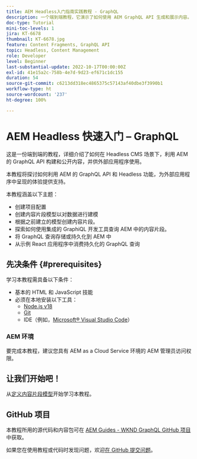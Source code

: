 ```yaml
---
title: AEM Headless入门指南实践教程 - GraphQL
description: 一个端到端教程，它演示了如何使用 AEM GraphQL API 生成和展示内容。
doc-type: Tutorial
mini-toc-levels: 1
jira: KT-6678
thumbnail: KT-6678.jpg
feature: Content Fragments, GraphQL API
topic: Headless, Content Management
role: Developer
level: Beginner
last-substantial-update: 2022-10-17T00:00:00Z
exl-id: 41e15a2c-758b-4e7d-9d23-ef671c1dc155
duration: 54
source-git-commit: c6213dd318ec4865375c57143af40dbe3f3990b1
workflow-type: ht
source-wordcount: '237'
ht-degree: 100%

---
```


# AEM Headless 快速入门 – GraphQL

这是一份端到端的教程，详细介绍了如何在 Headless CMS 场景下，利用 AEM 的 GraphQL API 构建和公开内容，并供外部应用程序使用。

本教程将探讨如何利用 AEM 的 GraphQL API 和 Headless 功能，为外部应用程序中呈现的体验提供支持。

本教程涵盖以下主题：

* 创建项目配置
* 创建内容片段模型以对数据进行建模
* 根据之前建立的模型创建内容片段。
* 探索如何使用集成的 GraphiQL 开发工具查询 AEM 中的内容片段。
* 将 GraphQL 查询存储或持久化到 AEM 中
* 从示例 React 应用程序中消费持久化的 GraphQL 查询

## 先决条件 {#prerequisites}

学习本教程需具备以下条件：

* 基本的 HTML 和 JavaScript 技能
* 必须在本地安装以下工具：
   * [Node.js v18](https://nodejs.org/)
   * [Git](https://git-scm.com/)
   * IDE（例如，[Microsoft® Visual Studio Code](https://code.visualstudio.com/)）

### AEM 环境

要完成本教程，建议您具有 AEM as a Cloud Service 环境的 AEM 管理员访问权限。

## 让我们开始吧！

从[定义内容片段模型](content-fragment-models.md)开始学习本教程。

## GitHub 项目

本教程所用的源代码和内容包可在 [AEM Guides - WKND GraphQL GitHub 项目](https://github.com/adobe/aem-guides-wknd-graphql)中获取。

如果您在使用教程或代码时发现问题，欢迎[在 GitHub 提交问题](https://github.com/adobe/aem-guides-wknd-graphql/issues)。
